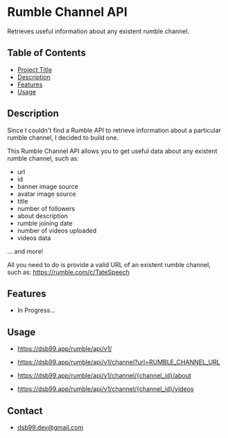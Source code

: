 # Rumble Channel API

Retrieves useful information about any existent rumble channel.

## Table of Contents

- [Project Title](#project-title)
- [Description](#description)
- [Features](#features)
- [Usage](#usage)

## Description

Since I couldn't find a Rumble API to retrieve information 
about a particular rumble channel, I decided to build one.

This Rumble Channel API allows you to get useful data about
any existent rumble channel, such as:

- url 
- id
- banner image source
- avatar image source
- title
- number of followers
- about description
- rumble joining date
- number of videos uploaded
- videos data

... and more!

All you need to do is provide a valid URL of an existent rumble
channel, such as: https://rumble.com/c/TateSpeech

## Features

- In Progress...

## Usage

- https://dsb99.app/rumble/api/v1/

- https://dsb99.app/rumble/api/v1/channel?url=RUMBLE_CHANNEL_URL

- https://dsb99.app/rumble/api/v1/channel/{channel_id}/about

- https://dsb99.app/rumble/api/v1/channel/{channel_id}/videos

## Contact

- dsb99.dev@gmail.com


